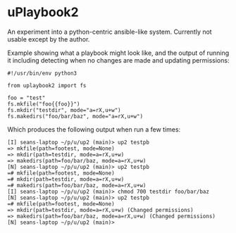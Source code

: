 # uPlaybook2

An experiment into a python-centric ansible-like system.  Currently not usable except
by the author.

Example showing what a playbook might look like, and the output of running it
including detecting when no changes are made and updating permissions:

    #!/usr/bin/env python3

    from uplaybook2 import fs

    foo = "test"
    fs.mkfile("foo{{foo}}")
    fs.mkdir("testdir", mode="a=rX,u+w")
    fs.makedirs("foo/bar/baz", mode="a=rX,u+w")

Which produces the following output when run a few times:

    [I] seans-laptop ~/p/u/up2 (main)> up2 testpb
    => mkfile(path=footest, mode=None)
    => mkdir(path=testdir, mode=a=rX,u+w)
    => makedirs(path=foo/bar/baz, mode=a=rX,u+w)
    [N] seans-laptop ~/p/u/up2 (main)> up2 testpb
    =# mkfile(path=footest, mode=None)
    =# mkdir(path=testdir, mode=a=rX,u+w)
    =# makedirs(path=foo/bar/baz, mode=a=rX,u+w)
    [I] seans-laptop ~/p/u/up2 (main)> chmod 700 testdir foo/bar/baz
    [N] seans-laptop ~/p/u/up2 (main)> up2 testpb
    =# mkfile(path=footest, mode=None)
    => mkdir(path=testdir, mode=a=rX,u+w) (Changed permissions)
    => makedirs(path=foo/bar/baz, mode=a=rX,u+w) (Changed permissions)
    [N] seans-laptop ~/p/u/up2 (main)>

